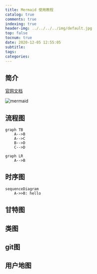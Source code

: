 ```yaml
---
title: Mermaid 使用教程
catalog: true
comments: true
indexing: true
header-img: ../../../../img/default.jpg
top: false
tocnum: true
date: 2020-12-05 12:55:05
subtitle:
tags:
categories:
---
```


## 简介





[官网文档](https://mermaid-js.github.io/mermaid/#/)

![mermaid](mermaid-1.png)


## 流程图

```
graph TB
    A-->B
    A-->C
    B-->D
    C-->D

```

```mermaid
graph LR
    A-->B
```

## 时序图


```mermaid
sequenceDiagram
    A->>B: hello

```


## 甘特图




## 类图




## git图




## 用户地图




